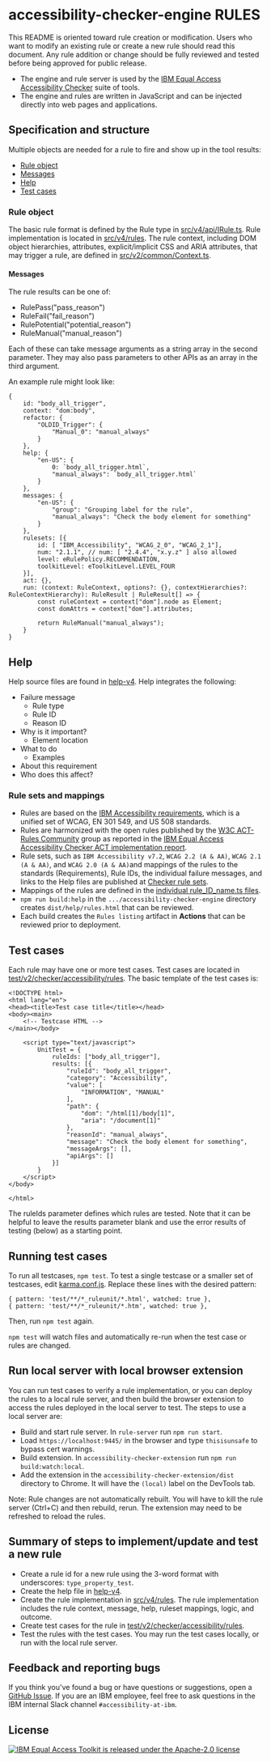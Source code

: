 # accessibility-checker-engine RULES

This README is oriented toward rule creation or modification. Users who want to modify an existing rule or create a new rule should read this document.
Any rule addition or change should be fully reviewed and tested before being approved for public release.

- The engine and rule server is used by the [IBM Equal Access Accessibility Checker](https://www.ibm.com/able/toolkit/tools#develop) suite of tools.
- The engine and rules are written in JavaScript and can be injected directly into web pages and applications.

## Specification and structure

Multiple objects are needed for a rule to fire and show up in the tool results:

* [Rule object](#rule-object)
* [Messages](#messages)
* [Help](#help)
* [Test cases](#test-cases)
  
### Rule object

The basic rule format is defined by the Rule type in [src/v4/api/IRule.ts](src/v4/api/IRule.ts). Rule implementation is located in [src/v4/rules](src/v4/rules). The rule context, including DOM object hierarchies, attributes, explicit/implicit CSS and ARIA attributes, that may trigger a rule, are defined in [src/v2/common/Context.ts](src/v2/common/Context.ts). 

#### Messages

The rule results can be one of:
* RulePass("pass_reason")
* RuleFail("fail_reason")
* RulePotential("potential_reason")
* RuleManual("manual_reason")
  
Each of these can take message arguments as a string array in the second parameter. They may also pass parameters to other APIs as an array in the third argument.

An example rule might look like:
```
{
    id: "body_all_trigger",
    context: "dom:body",
    refactor: {
        "OLDID_Trigger": {
            "Manual_0": "manual_always"
        }
    },
    help: {
        "en-US": {
            0: `body_all_trigger.html`,
            "manual_always": `body_all_trigger.html`
        }
    },
    messages: {
        "en-US": {
            "group": "Grouping label for the rule",
            "manual_always": "Check the body element for something"
        }
    },
    rulesets: [{
        id: [ "IBM_Accessibility", "WCAG_2_0", "WCAG_2_1"],
        num: "2.1.1", // num: [ "2.4.4", "x.y.z" ] also allowed
        level: eRulePolicy.RECOMMENDATION,
        toolkitLevel: eToolkitLevel.LEVEL_FOUR
    }],
    act: {},
    run: (context: RuleContext, options?: {}, contextHierarchies?: RuleContextHierarchy): RuleResult | RuleResult[] => {
        const ruleContext = context["dom"].node as Element;
        const domAttrs = context["dom"].attributes;

        return RuleManual("manual_always");
    }
}
```

## Help

Help source files are found in [help-v4](help-v4). 
Help integrates the following:

* Failure message
  * Rule type
  * Rule ID
  * Reason ID
* Why is it important?
  * Element location
* What to do
  * Examples
* About this requirement
* Who does this affect?

### Rule sets and mappings

* Rules are based on the [IBM Accessibility requirements](https://www.ibm.com/able/requirements/requirements/), which is a unified set of WCAG, EN 301 549, and US 508 standards.
* Rules are harmonized with the open rules published by the [W3C ACT-Rules Community](https://www.w3.org/community/act-r/) group as reported in the [IBM Equal Access Accessibility Checker ACT implementation report](https://wai-wcag-act-rules.netlify.app/standards-guidelines/act/implementations/equal-access/).
* Rule sets, such as `IBM Accessibility v7.2`, `WCAG 2.2 (A & AA)`, `WCAG 2.1 (A & AA)`, and `WCAG 2.0 (A & AA)`and mappings of the rules to the standards (Requirements), Rule IDs, the individual failure messages, and links to the Help files are published at [Checker rule sets](https://www.ibm.com/able/requirements/checker-rule-sets).
* Mappings of the rules are defined in the [individual rule_ID_name.ts files](https://github.com/IBMa/equal-access/tree/master/accessibility-checker-engine/src/v4/rules).
* `npm run build:help` in the `.../accessibility-checker-engine` directory creates `dist/help/rules.html` that can be reviewed.
* Each build creates the `Rules listing` artifact in **Actions** that can be reviewed prior to deployment.

## Test cases

Each rule may have one or more test cases. Test cases are located in [test/v2/checker/accessibility/rules](test/v2/checker/accessibility/rules). The basic template of the test cases is:
```
<!DOCTYPE html>
<html lang="en">
<head><title>Test case title</title></head>
<body><main>
    <!-- Testcase HTML -->
</main></body>

    <script type="text/javascript">
        UnitTest = {
            ruleIds: ["body_all_trigger"],
            results: [{
                "ruleId": "body_all_trigger",
                "category": "Accessibility",
                "value": [
                    "INFORMATION", "MANUAL"
                ],
                "path": {
                    "dom": "/html[1]/body[1]",
                    "aria": "/document[1]"
                },
                "reasonId": "manual_always",
                "message": "Check the body element for something",
                "messageArgs": [],
                "apiArgs": []
            }]
        }
    </script>
</body>

</html>
```

The ruleIds parameter defines which rules are tested. Note that it can be helpful to leave the results parameter blank and use the error results of testing (below) as a starting point. 

## Running test cases

To run all testcases, `npm test`. To test a single testcase or a smaller set of testcases, edit [karma.conf.js](karma.conf.js). Replace these lines with the desired pattern:
```
{ pattern: 'test/**/*_ruleunit/*.html', watched: true },
{ pattern: 'test/**/*_ruleunit/*.htm', watched: true },
```
Then, run `npm test` again.

`npm test` will watch files and automatically re-run when the test case or rules are changed.

## Run local server with local browser extension

You can run test cases to verify a rule implementation, or you can deploy the rules to a local rule server, and then build the browser extension to access the rules deployed in the local server to test. The steps to use a local server are:

* Build and start rule server. In `rule-server` run `npm run start`.
* Load `https://localhost:9445/` in the browser and type `thisisunsafe` to bypass cert warnings.
* Build extension. In `accessibility-checker-extension` run `npm run build:watch:local`.
* Add the extension in the `accessibility-checker-extension/dist` directory to Chrome. It will have the `(local)` label on the DevTools tab.

Note: Rule changes are not automatically rebuilt. You will have to kill the rule server (Ctrl+C) and then rebuild, rerun. The extension may need to be refreshed to reload the rules.

## Summary of steps to implement/update and test a new rule

* Create a rule id for a new rule using the 3-word format with underscores: `type_property_test`. 
* Create the help file in [help-v4](help-v4).
* Create the rule implementation in [src/v4/rules](src/v4/rules). The rule implementation includes the rule context, message, help, ruleset mappings, logic, and outcome.
* Create test cases for the rule in [test/v2/checker/accessibility/rules](test/v2/checker/accessibility/rules).
* Test the rules with the test cases. You may run the test cases locally, or run with the local rule server. 

## Feedback and reporting bugs

If you think you've found a bug or have questions or suggestions, open a [GitHub Issue](https://github.com/IBMa/equal-access/issues). If you are an IBM employee, feel free to ask questions in the IBM internal Slack channel `#accessibility-at-ibm`.

## License

[![IBM Equal Access Toolkit is released under the Apache-2.0 license](https://img.shields.io/badge/license-Apache--2.0-blue.svg)](./LICENSE)
